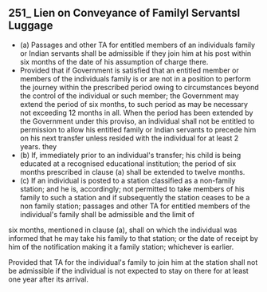 ## 251\_ Lien on Conveyance of Familyl Servantsl Luggage

- (a) Passages and other TA for entitled members of an individuals family or Indian servants shall be admissible if they join him at his post within six months of the date of his assumption of charge there.
- Provided that if Government is satisfied that an entitled member or members of the individuals family is or are not in a position to perform the journey within the prescribed period owing to circumstances beyond the control of the individual or such member; the Government may extend the period of six months, to such period as may be necessary not exceeding 12 months in all. When the period has been extended by the Government under this   proviso, an individual shall not be entitled to permission to allow his entitled family or Indian servants to precede him on his next transfer unless resided with the individual for at least 2 years. they
- (b) If, immediately prior to an individual's transfer; his child is being educated at a recognised educational institution; the period of six months prescribed in clause (a) shall be extended to twelve months.
- (c) If an individual is posted to a station classified as a non-family station; and he is, accordingly; not permitted to take members of his family to such a station and if subsequently the station ceases to be a non family station; passages and other TA for entitled members of the individual's family shall be admissible and the limit of

six months, mentioned in clause (a), shall on which the individual was informed that he may take his family to that station; or the date of receipt by him of the notification making it a family station; whichever is earlier.

Provided that TA for the individual's family to join him at the station shall not be admissible if the individual is not expected to stay on there for at least one year after its arrival.
